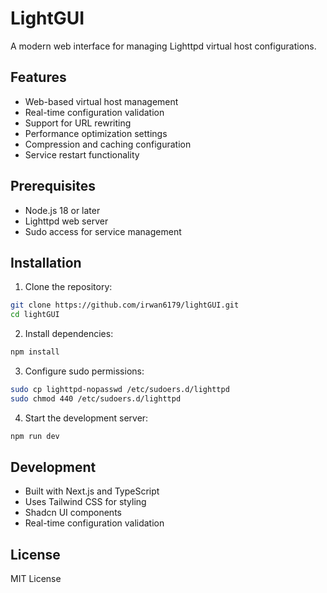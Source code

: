 # LightGUI

A modern web interface for managing Lighttpd virtual host configurations.

## Features

- Web-based virtual host management
- Real-time configuration validation
- Support for URL rewriting
- Performance optimization settings
- Compression and caching configuration
- Service restart functionality

## Prerequisites

- Node.js 18 or later
- Lighttpd web server
- Sudo access for service management

## Installation

1. Clone the repository:
```bash
git clone https://github.com/irwan6179/lightGUI.git
cd lightGUI
```

2. Install dependencies:
```bash
npm install
```

3. Configure sudo permissions:
```bash
sudo cp lighttpd-nopasswd /etc/sudoers.d/lighttpd
sudo chmod 440 /etc/sudoers.d/lighttpd
```

4. Start the development server:
```bash
npm run dev
```

## Development

- Built with Next.js and TypeScript
- Uses Tailwind CSS for styling
- Shadcn UI components
- Real-time configuration validation

## License

MIT License

